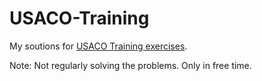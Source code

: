 # USACO-Training

My soutions for [USACO Training exercises](http://train.usaco.org/usacogate).

Note: Not regularly solving the problems. Only in free time.
